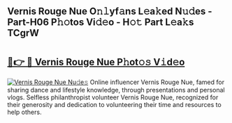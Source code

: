 ## Vernis Rouge Nue O𝚗𝚕yf𝚊ns L𝚎a𝚔ed N𝚞𝚍es - Part-H06 P𝚑𝚘tos Vi𝚍𝚎o - H𝚘𝚝 Part L𝚎a𝚔s TCgrW

# <h2><a href="http://kfan23g.oniu.top/?m=Vernis+Rouge+Nue">🔗👉 🔴 Vernis Rouge Nue P𝚑ot𝚘𝚜 V𝚒d𝚎o</a></h2>

[![Vernis Rouge Nue Nu𝚍e𝚜](https://i.imgur.com/0qMVB7G.gif)](http://kfan23g.oniu.top/?m=Vernis+Rouge+Nue)
Online influencer Vernis Rouge Nue, famed for sharing dance and lifestyle knowledge, through presentations and personal vlogs. Selfless philanthropist volunteer Vernis Rouge Nue, recognized for their generosity and dedication to volunteering their time and resources to help others.  
